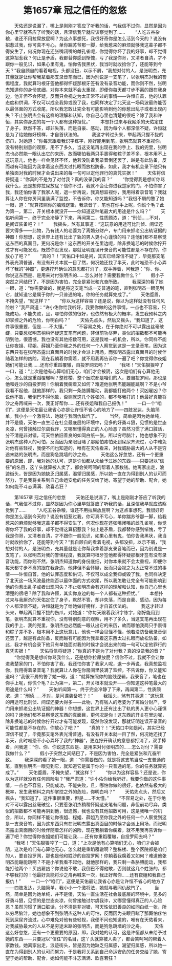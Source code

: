 # 　　第1657章 冠之信任的忽悠
　　天佑还是说漏了，嘴上是刚刚才答应了听我的话，气我信不过你，显然是因为你心里早就答应了听我的话，且深信我早就应该察觉到了……
　　“人吃五谷杂粮，谁还不用拉屎放屁啊？为这点事想死，我很好奇你是怎么活到今天的？说没有招惹过我，你可真不亏心，单你踹苏爷那一脚，给我惹来的麻烦就够我这辈子都不得安生了，何况你现在还张嘴闭嘴的雌孔雀呢，你觉得你坏了我的好事，却不觉得这算招惹我？何止是矛盾，我都替你感到惭愧，亏了我是你哥，又清者自清，才不跟你一般见识，如果心里有鬼，怕你告我黑状，我当时就收拾你了，还能等到今天？”我自顾自的看着电视，头都没扭，以示不屑，“我想对付的人，是张明杰，充其量就是让你帮我拿着那支录音笔而已，因为别说是一支笔了，以张明杰对我的警惕程度，我就算叼根牙签他都得怀疑那根牙签有没有录音功能，而你则不然，张明杰知道你的身份底细，对你本来就不会太重视，即便你每天都寸步不离的跟在我身边，他非但不会怀疑，反而只会视之为太正常不过的事情——许恒自首，他的认罪态度和供词，不仅可以成全我抑或毁了我，也同样决定了北天这一场风波最终能否以最体面的方式收尾，所以我怎敢让完全有可能影响到他的你惹出乱子或者出现闪失？不止张明杰会有这样的理解和认知，你自己心里也清楚的很吧？除了我和许恒，其实你身边的每一个人都有这种担忧。”
　　本想扑过来与我厮杀的天佑定住了身子，默然不答，却非失落，而是自豪、感动，因为每个人都深信不疑，许恒就是为了给她做好榜样，才自首伏法的。
　　我这才转过头来，举起两只握不拢的伤爪，对她道：“你每天跟着我识字练字，刚好能用到笔，张明杰就算不重视你，没有特别刻意的观察，用不了多久，当这支笔再出现在我的手上、我的兜里，张明杰也必然能一眼认出它的来历，故而哪怕我两只手裹得和粽子差不多，根本用不上这玩意儿，他也一样会见怪不怪，他若没防备我录音倒还罢了，越是有此防备，反而越有可能因为我拿着这东西太过扎眼而放松防备，如此，我才有机会录下他只有单独面对我的时候才会说出来的每一句可以定他罪行的真凭实据！”
　　天佑将信将疑道：“你真的不是为了对付我？真的没录我的音？”
　　“你觉得我是想听你骂我什么，还是想你拉屎放屁？信你不过，我就不会让你进我楚家的门，不怕你害了我，我还怕你害了我家人呢，退一步再说，我真想监视你，我用得着录音笔？我就算让人你在你房间里装满了监控，不告诉你，你又能知道吗？”我很不屑的瞥了她一眼，道：“就算按照你的脑残逻辑，我录音了，笔也在你手上呢，你慌个毛？此为第一，第二，开关根本就没开——你知道这种笔最大的用途是什么吗？”
　　天佑听闻第一，终于完全冷静了下来，再闻第二，性质颇浓，道：“刑侦……不对，是间谍装备吧？！”
　　我摇头，煞有其事道：“这玩意的用途可比刑侦、间谍还要大得多——此物，乃有钱人的老婆为了离婚分财产，专门用来抓老公出轨证据的神器！你想想，这世界上还有比出了轨的男人更小心谨慎的吗？连他们都不易察觉这东西的真面目，更何况是你！这东西的开关在里边呢，除非换笔芯的时候你拧开过才有可能发现，既然你没发现，那就证明连误开录音的可能性都是不存在的，你放心了吧？”
　　“真的？！”天佑口中如是问，其实已经深信不疑了，毕竟那支笔外表光滑普通，有没有开关本就一目了然，何况她还找了半天，此时唯恐不小心弄坏了我的“神器”，更连拧开确认的意思都打消了，双手捧着，问我道：“你、你、你说这东西是、是用来对付张明杰的……怎么对付？需要我做什么？”
　　假小子突然之间结巴了，不是因为害怕，完全是紧张和亢奋所致。
　　我深深的看了她一眼，道：“你需要做的，就是将这支笔当成一支普通的笔，直到张明杰一眼见到它，就知道它是属于你的一只普通的笔，你的任务就算完成了。”
　　天佑蹙眉，不掩失望，“就这样？”
　　“你以为这样容易？还是说，你以为这样就没有任何风险啦？”我严肃道：“许小佑你给我听好，我要你做的这件事情，一点也不容易，只能成功，不能失败，且，哪怕你做的很好，也依然有极大的概率，发生我预料之内却掌控之外的危险，你明白吗？”
　　天佑先点头，然后又摇头，“我知道了，这件事很重要，但是……不太懂。”
　　“不容易之处，在于你绝对不可以露出丝毫破绽，只要惹张明杰稍稍怀疑这支笔有问题，非但前功尽弃，类似的招数都不可能再阴到他，很遗憾，我也没有其他招数可用，这是我唯一的机会，所以，你同样不能让你夜姐、程姐、薛姐乃至你我之外的任何一个人察觉到这是一支录音笔，因为这东西只有在张明杰露出真面目的时候才会派上用场，而张明杰露出真面目的时候伴随着怎样的凶险，现在我躺着你瘸着，就不用我再告诉你一遍了吧？你觉得你夜姐她们可能让我……还有你重蹈覆辙，自投罗网去吗？”
　　“我呸！”天佑狠狠啐了一口，道：“上次是他有心算咱们无心，咱们才会被阴，这次是咱们有心算他无心，怎么就是重蹈覆辙啊？整栋楼、整个医院都是咱们的人，要自投罗网，那也是他和姓沙的自投罗网！你躺着我瘸着又如何？难道他张明杰能蹦能跳啊？不是小爷我看不起他，就他那样的，我只剩一条胳膊能动，我都能打他两个！买凶雇凶？你说他不敢，我倒巴不得他敢，否则就这几个姓张的，都不够我打的！他最好真能将沙之舟再喊来一次，我正好帮你……还有夜姐和我自己报仇！”
　　一口一个“咱们”，这便是天佑最让我省心亦是让许恒不省心的地方了——四肢发达，头脑简单，我小小一个激将法，她就与我同仇敌忾了。
　　当然，简单是因为她单纯，并不是傻，天佑一直生活在社会最底层的环境中，见多的好勇斗狠，见惯的是世态炎凉，何曾接触过尔虞我诈，又哪里懂得真正的人心险恶？虽然习惯了满口脏话，分不清是非对错，可天性依旧善良的如同白纸一张，所以穷尽脑汁，她也想象不到张明杰这种人的可怕，反而因为亲眼目睹了那厮怕疼怕死到屎尿齐流过，心中难免对他有些轻视，我便不问也知道的，唯有在天佑看来，对我威胁最大的人从不是穷途末路的张明杰，而是狗急跳墙的沙之舟。
　　天佑这么好忽悠，还有一个更重要的原因，即，我对她的认可，这是许恒都从未给予过她的东西——只要冠以“信任”的名目，这丫头就算被人卖了，都会笑呵呵的帮着人家数钱。她离家出走，浪迹街头，皆是因为她缺乏归属感，渴望归属感，所以她一直在为得到别人的认可而努力，于是我将关系到自己命运安危的任务交给了她，寄望于她的帮助、配合，她如何能不斗志满满、欣喜若狂？

　　第1657章 冠之信任的忽悠
　　天佑还是说漏了，嘴上是刚刚才答应了听我的话，气我信不过你，显然是因为你心里早就答应了听我的话，且深信我早就应该察觉到了……
　　“人吃五谷杂粮，谁还不用拉屎放屁啊？为这点事想死，我很好奇你是怎么活到今天的？说没有招惹过我，你可真不亏心，单你踹苏爷那一脚，给我惹来的麻烦就够我这辈子都不得安生了，何况你现在还张嘴闭嘴的雌孔雀呢，你觉得你坏了我的好事，却不觉得这算招惹我？何止是矛盾，我都替你感到惭愧，亏了我是你哥，又清者自清，才不跟你一般见识，如果心里有鬼，怕你告我黑状，我当时就收拾你了，还能等到今天？”我自顾自的看着电视，头都没扭，以示不屑，“我想对付的人，是张明杰，充其量就是让你帮我拿着那支录音笔而已，因为别说是一支笔了，以张明杰对我的警惕程度，我就算叼根牙签他都得怀疑那根牙签有没有录音功能，而你则不然，张明杰知道你的身份底细，对你本来就不会太重视，即便你每天都寸步不离的跟在我身边，他非但不会怀疑，反而只会视之为太正常不过的事情——许恒自首，他的认罪态度和供词，不仅可以成全我抑或毁了我，也同样决定了北天这一场风波最终能否以最体面的方式收尾，所以我怎敢让完全有可能影响到他的你惹出乱子或者出现闪失？不止张明杰会有这样的理解和认知，你自己心里也清楚的很吧？除了我和许恒，其实你身边的每一个人都有这种担忧。”
　　本想扑过来与我厮杀的天佑定住了身子，默然不答，却非失落，而是自豪、感动，因为每个人都深信不疑，许恒就是为了给她做好榜样，才自首伏法的。
　　我这才转过头来，举起两只握不拢的伤爪，对她道：“你每天跟着我识字练字，刚好能用到笔，张明杰就算不重视你，没有特别刻意的观察，用不了多久，当这支笔再出现在我的手上、我的兜里，张明杰也必然能一眼认出它的来历，故而哪怕我两只手裹得和粽子差不多，根本用不上这玩意儿，他也一样会见怪不怪，他若没防备我录音倒还罢了，越是有此防备，反而越有可能因为我拿着这东西太过扎眼而放松防备，如此，我才有机会录下他只有单独面对我的时候才会说出来的每一句可以定他罪行的真凭实据！”
　　天佑将信将疑道：“你真的不是为了对付我？真的没录我的音？”
　　“你觉得我是想听你骂我什么，还是想你拉屎放屁？信你不过，我就不会让你进我楚家的门，不怕你害了我，我还怕你害了我家人呢，退一步再说，我真想监视你，我用得着录音笔？我就算让人你在你房间里装满了监控，不告诉你，你又能知道吗？”我很不屑的瞥了她一眼，道：“就算按照你的脑残逻辑，我录音了，笔也在你手上呢，你慌个毛？此为第一，第二，开关根本就没开——你知道这种笔最大的用途是什么吗？”
　　天佑听闻第一，终于完全冷静了下来，再闻第二，性质颇浓，道：“刑侦……不对，是间谍装备吧？！”
　　我摇头，煞有其事道：“这玩意的用途可比刑侦、间谍还要大得多——此物，乃有钱人的老婆为了离婚分财产，专门用来抓老公出轨证据的神器！你想想，这世界上还有比出了轨的男人更小心谨慎的吗？连他们都不易察觉这东西的真面目，更何况是你！这东西的开关在里边呢，除非换笔芯的时候你拧开过才有可能发现，既然你没发现，那就证明连误开录音的可能性都是不存在的，你放心了吧？”
　　“真的？！”天佑口中如是问，其实已经深信不疑了，毕竟那支笔外表光滑普通，有没有开关本就一目了然，何况她还找了半天，此时唯恐不小心弄坏了我的“神器”，更连拧开确认的意思都打消了，双手捧着，问我道：“你、你、你说这东西是、是用来对付张明杰的……怎么对付？需要我做什么？”
　　假小子突然之间结巴了，不是因为害怕，完全是紧张和亢奋所致。
　　我深深的看了她一眼，道：“你需要做的，就是将这支笔当成一支普通的笔，直到张明杰一眼见到它，就知道它是属于你的一只普通的笔，你的任务就算完成了。”
　　天佑蹙眉，不掩失望，“就这样？”
　　“你以为这样容易？还是说，你以为这样就没有任何风险啦？”我严肃道：“许小佑你给我听好，我要你做的这件事情，一点也不容易，只能成功，不能失败，且，哪怕你做的很好，也依然有极大的概率，发生我预料之内却掌控之外的危险，你明白吗？”
　　天佑先点头，然后又摇头，“我知道了，这件事很重要，但是……不太懂。”
　　“不容易之处，在于你绝对不可以露出丝毫破绽，只要惹张明杰稍稍怀疑这支笔有问题，非但前功尽弃，类似的招数都不可能再阴到他，很遗憾，我也没有其他招数可用，这是我唯一的机会，所以，你同样不能让你夜姐、程姐、薛姐乃至你我之外的任何一个人察觉到这是一支录音笔，因为这东西只有在张明杰露出真面目的时候才会派上用场，而张明杰露出真面目的时候伴随着怎样的凶险，现在我躺着你瘸着，就不用我再告诉你一遍了吧？你觉得你夜姐她们可能让我……还有你重蹈覆辙，自投罗网去吗？”
　　“我呸！”天佑狠狠啐了一口，道：“上次是他有心算咱们无心，咱们才会被阴，这次是咱们有心算他无心，怎么就是重蹈覆辙啊？整栋楼、整个医院都是咱们的人，要自投罗网，那也是他和姓沙的自投罗网！你躺着我瘸着又如何？难道他张明杰能蹦能跳啊？不是小爷我看不起他，就他那样的，我只剩一条胳膊能动，我都能打他两个！买凶雇凶？你说他不敢，我倒巴不得他敢，否则就这几个姓张的，都不够我打的！他最好真能将沙之舟再喊来一次，我正好帮你……还有夜姐和我自己报仇！”
　　一口一个“咱们”，这便是天佑最让我省心亦是让许恒不省心的地方了——四肢发达，头脑简单，我小小一个激将法，她就与我同仇敌忾了。
　　当然，简单是因为她单纯，并不是傻，天佑一直生活在社会最底层的环境中，见多的好勇斗狠，见惯的是世态炎凉，何曾接触过尔虞我诈，又哪里懂得真正的人心险恶？虽然习惯了满口脏话，分不清是非对错，可天性依旧善良的如同白纸一张，所以穷尽脑汁，她也想象不到张明杰这种人的可怕，反而因为亲眼目睹了那厮怕疼怕死到屎尿齐流过，心中难免对他有些轻视，我便不问也知道的，唯有在天佑看来，对我威胁最大的人从不是穷途末路的张明杰，而是狗急跳墙的沙之舟。
　　天佑这么好忽悠，还有一个更重要的原因，即，我对她的认可，这是许恒都从未给予过她的东西——只要冠以“信任”的名目，这丫头就算被人卖了，都会笑呵呵的帮着人家数钱。她离家出走，浪迹街头，皆是因为她缺乏归属感，渴望归属感，所以她一直在为得到别人的认可而努力，于是我将关系到自己命运安危的任务交给了她，寄望于她的帮助、配合，她如何能不斗志满满、欣喜若狂？
